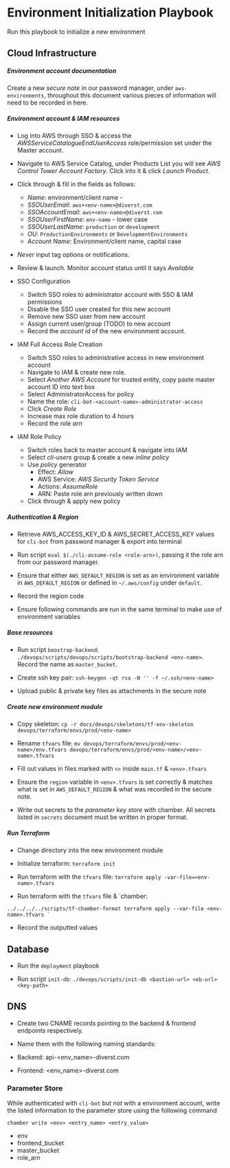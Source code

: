# Environment Initialization Playbook

Run this playbook to initialize a new environment

## Cloud Infrastructure

##### Environment account documentation

Create a new _secure note_ in our password manager, under `aws-environments`, throughout this document various pieces of information will need to be recorded in here.

##### Environment account & IAM resources

- Log into AWS through SSO & access the _AWSServiceCatalogueEndUserAccess_ role/permission set under the Master account.

- Navigate to AWS Service Catalog, under Products List you will see _AWS Control Tower Account Factory_. Click into it & click _Launch Product_.

- Click through & fill in the fields as follows:

  - _Name_: environment/client name -
  - _SSOUserEmail_: `aws+<env-name>@diverst.com`
  - _SSOAccountEmail_: `aws+<env-name>@diverst.com`
  - _SSOUserFirstName_: `env-name` - lower case
  - _SSOUserLastName_: `production` or `development`
  - _OU_: `ProductionEnvironments` or `DevelopmentEnvironments`
  - _Account Name_: Environment/client name, capital case
  
- _Never_ input tag options or notifications.

- Review & launch. Monitor account status until it says _Available_

- SSO Configuration
  
  - Switch SSO roles to administrator account with SSO & IAM permissions
  - Disable the SSO user created for this new account
  - Remove new SSO user from new account
  - Assign current user/group (TODO) to new account
  - Record the _account id_ of the new environment account.
  
- IAM Full Access Role Creation

  - Switch SSO roles to administrative access in new environment account
  - Navigate to IAM & create new role.
  - Select _Another AWS Account_ for trusted entity, copy paste master account ID into text box
  - Select AdministratorAccess for policy
  - Name the role: `cli-bot-<account-name>-administrator-access`
  - Click _Create Role_
  - Increase max role duration to 4 hours
  - Record the role _arn_
  
- IAM Role Policy

  - Switch roles back to master account & navigate into IAM
  - Select _cli-users_ group & create a new _inline policy_  
  - Use _policy_ generator
    - Effect: _Allow_
    - AWS Service: _AWS Security Token Service_
    - Actions: _AssumeRole_
    - ARN: Paste role arn previously written down
  - Click through & apply new policy
  
##### Authentication & Region

- Retrieve AWS_ACCESS_KEY_ID & AWS_SECRET_ACCESS_KEY values for `cli-bot` from password manager & export into terminal

- Run script `eval $(./cli-assume-role <role-arn>)`, passing it the role arn from our password manager. 

- Ensure that either `AWS_DEFAULT_REGION` is set as an environment variable in `AWS_DEFAULT_REGION` or defined in `~/.aws/config` under `default`. 

- Record the region code

- Ensure following commands are run in the same terminal to make use of environment variables

##### Base resources

- Run script `boostrap-backend`: `./devops/scripts/devops/scripts/bootstrap-backend <env-name>`. Record the name as `master_bucket`.

- Create ssh key pair: `ssh-keygen -qt rsa -N '' -f ~/.ssh/<env-name>`

- Upload public & private key files as attachments in the secure note
                      
##### Create new environment module

- Copy skeleton: `cp -r docs/devops/skeletons/tf-env-skeleton devops/terraform/envs/prod/<env-name>`

- Rename `tfvars` file: `mv devops/terraform/envs/prod/<env-name>/env.tfvars devops/terraform/envs/prod/<env-name>/<env-name>.tfvars`

- Fill out values in files marked with `<>` inside `main.tf` & `<env>.tfvars`

- Ensure the `region` variable in `<env>.tfvars` is set correctly & matches what is set in `AWS_DEFAULT_REGION` & what was recorded in the secure note.

- Write out secrets to the _parameter key store_ with chamber. All secrets listed in `secrets` document must be written in proper format.

##### Run Terraform

- Change directory into the new environment module

- Initialize terraform: `terraform init`

- Run terraform with the `tfvars` file: `terraform apply -var-file=<env-name>.tfvars`

- Run terraform with the `tfvars` file & `chamber:

```
../../../../scripts/tf-chamber-format terraform apply --var-file <env-name>.tfvars `
``` 

- Record the outputted values

## Database

- Run the `deployment` playbook

- Run script `init-db`: `./devops/scripts/init-db <bastion-url> <eb-url> <key-path>`

## DNS

- Create two CNAME records pointing to the backend & frontend endpoints respectively.

- Name them with the following naming standards:

- Backend: api-<env_name>-diverst.com
- Frontend: <env_name>-diverst.com

### Parameter Store

While authenticated with `cli-bot` but _not_ with a environment account, write the listed information to the parameter store using the following command

```
chamber write <env> <entry_name> <entry_value>
```

- env 
- frontend_bucket
- master_bucket
- role_arn 
